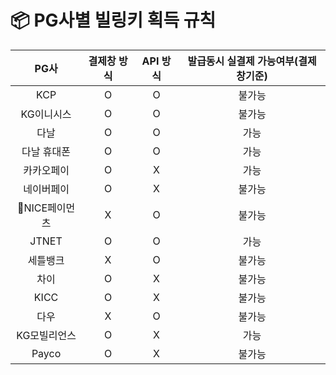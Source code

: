 # 📦 PG사별 빌링키 획득 규칙

|    PG사    | 결제창 방식  | API 방식  | 발급동시 실결제 가능여부(결제창기준) |
| :-------: | :-----: | :-----: | :------------------: |
|    KCP    |    O    |    O    |          불가능         |
|   KG이니시스  |    O    |    O    |          불가능         |
|     다날    |    O    |    O    |          가능          |
|   다날 휴대폰  |    O    |    O    |          가능          |
|   카카오페이   |    O    |    X    |          가능          |
|   네이버페이   |    O    |    X    |          불가능         |
| NICE페이먼츠 |    X    |    O    |          불가능         |
|   JTNET   |    O    |    O    |          가능          |
|    세틀뱅크   |    X    |    O    |          불가능         |
|     차이    |    O    |    X    |          불가능         |
|    KICC   |    O    |    X    |          불가능         |
|     다우    |    X    |    O    |          불가능         |
|  KG모빌리언스  |    O    |    X    |          가능          |
|   Payco   |    O    |    X    |          불가능         |
